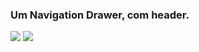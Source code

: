 <h3>Um Navigation Drawer, com header.</h3>
<img src="https://drive.google.com/uc?export=view&id=1kwO-dXbTCebWUT3al9tt0piZpkMSNzek">
<img src="https://drive.google.com/uc?export=view&id=1g9Tn5EhZu2W4OdGFrrU7dqkjRIDEQ0pY">

